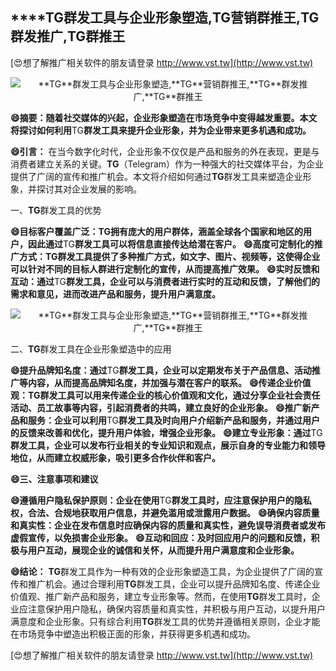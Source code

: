 ## ****TG**群发工具与企业形象塑造,**TG**营销群推王,**TG**群发推广,**TG**群推王**

[😍想了解推广相关软件的朋友请登录 http://www.vst.tw](http://www.vst.tw)

 <center><img src="https://vst.tw/MP4/tuiguang/png/6.png" alt="**TG**群发工具与企业形象塑造,**TG**营销群推王,**TG**群发推广,**TG**群推王"></center>

**😄摘要：随着社交媒体的兴起，企业形象塑造在市场竞争中变得越发重要。本文将探讨如何利用**TG**群发工具来提升企业形象，并为企业带来更多机遇和成功。**

**😄引言：**
在当今数字化时代，企业形象不仅仅是产品和服务的外在表现，更是与消费者建立关系的关键。**TG**（Telegram）作为一种强大的社交媒体平台，为企业提供了广阔的宣传和推广机会。本文将介绍如何通过**TG**群发工具来塑造企业形象，并探讨其对企业发展的影响。

一、**TG**群发工具的优势

**😄目标客户覆盖广泛：**TG**拥有庞大的用户群体，涵盖全球各个国家和地区的用户，因此通过**TG**群发工具可以将信息直接传达给潜在客户。**
**😄高度可定制化的推广方式：**TG**群发工具提供了多种推广方式，如文字、图片、视频等，这使得企业可以针对不同的目标人群进行定制化的宣传，从而提高推广效果。**
**😄实时反馈和互动：通过**TG**群发工具，企业可以与消费者进行实时的互动和反馈，了解他们的需求和意见，进而改进产品和服务，提升用户满意度。**

 <center><img src="https://vst.tw/MP4/tuiguang/png/5.png" alt="**TG**群发工具与企业形象塑造,**TG**营销群推王,**TG**群发推广,**TG**群推王"></center>

二、**TG**群发工具在企业形象塑造中的应用

**😄提升品牌知名度：通过**TG**群发工具，企业可以定期发布关于产品信息、活动推广等内容，从而提高品牌知名度，并加强与潜在客户的联系。**
**😄传递企业价值观：**TG**群发工具可以用来传递企业的核心价值观和文化，通过分享企业社会责任活动、员工故事等内容，引起消费者的共鸣，建立良好的企业形象。**
**😄推广新产品和服务：企业可以利用**TG**群发工具及时向用户介绍新产品和服务，并通过用户的反馈来改善和优化，提升用户体验，增强企业形象。**
**😄建立专业形象：通过**TG**群发工具，企业可以发布行业相关的专业知识和观点，展示自身的专业能力和领导地位，从而建立权威形象，吸引更多合作伙伴和客户。**

**😄三、注意事项和建议**

**😄遵循用户隐私保护原则：企业在使用**TG**群发工具时，应注意保护用户的隐私权，合法、合规地获取用户信息，并避免滥用或泄露用户数据。**
**😄确保内容质量和真实性：企业在发布信息时应确保内容的质量和真实性，避免误导消费者或发布虚假宣传，以免损害企业形象。**
**😄互动和回应：及时回应用户的问题和反馈，积极与用户互动，展现企业的诚信和关怀，从而提升用户满意度和企业形象。**

**😄结论：**
**TG**群发工具作为一种有效的企业形象塑造工具，为企业提供了广阔的宣传和推广机会。通过合理利用**TG**群发工具，企业可以提升品牌知名度、传递企业价值观、推广新产品和服务，建立专业形象等。然而，在使用**TG**群发工具时，企业应注意保护用户隐私，确保内容质量和真实性，并积极与用户互动，以提升用户满意度和企业形象。只有综合利用**TG**群发工具的优势并遵循相关原则，企业才能在市场竞争中塑造出积极正面的形象，并获得更多机遇和成功。

[😍想了解推广相关软件的朋友请登录 http://www.vst.tw](http://www.vst.tw)



